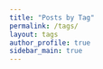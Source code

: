 ```yaml
---
title: "Posts by Tag"
permalink: /tags/
layout: tags
author_profile: true
sidebar_main: true
---
```

